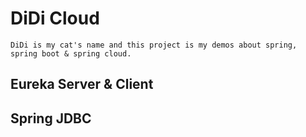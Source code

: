 # DiDi Cloud

`DiDi is my cat's name and this project is my demos about spring, spring boot & spring cloud.`

## Eureka Server & Client

## Spring JDBC